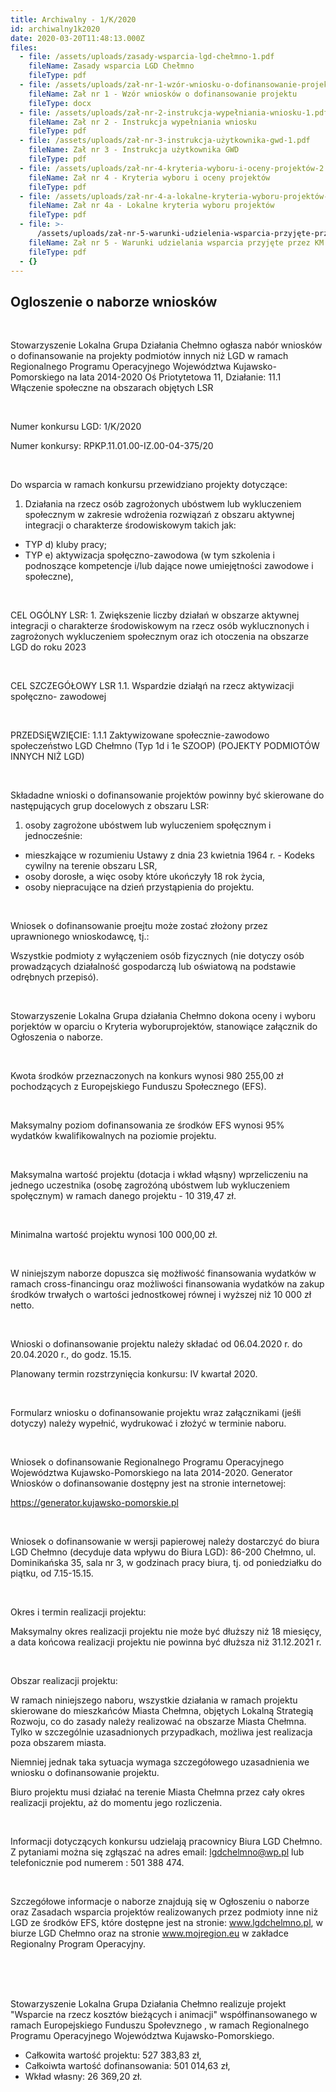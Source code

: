 ```yaml
---
title: Archiwalny - 1/K/2020
id: archiwalny1k2020
date: 2020-03-20T11:48:13.000Z
files:
  - file: /assets/uploads/zasady-wsparcia-lgd-chełmno-1.pdf
    fileName: Zasady wsparcia LGD Chełmno
    fileType: pdf
  - file: /assets/uploads/zał-nr-1-wzór-wniosku-o-dofinansowanie-projektu-1.docx
    fileName: Zał nr 1 - Wzór wniosków o dofinansowanie projektu
    fileType: docx
  - file: /assets/uploads/zał-nr-2-instrukcja-wypełniania-wniosku-1.pdf
    fileName: Zał nr 2 - Instrukcja wypełniania wniosku
    fileType: pdf
  - file: /assets/uploads/zał-nr-3-instrukcja-użytkownika-gwd-1.pdf
    fileName: Zał nr 3 - Instrukcja użytkownika GWD
    fileType: pdf
  - file: /assets/uploads/zał-nr-4-kryteria-wyboru-i-oceny-projektów-2.pdf
    fileName: Zał nr 4 - Kryteria wyboru i oceny projektów
    fileType: pdf
  - file: /assets/uploads/zał-nr-4-a-lokalne-kryteria-wyboru-projektów-2.pdf
    fileName: Zał nr 4a - Lokalne kryteria wyboru projektów
    fileType: pdf
  - file: >-
      /assets/uploads/zał-nr-5-warunki-udzielenia-wsparcia-przyjęte-przez-km-1.pdf
    fileName: Zał nr 5 - Warunki udzielania wsparcia przyjęte przez KM
    fileType: pdf
  - {}
---
```

## Ogloszenie o naborze wniosków

<br>

Stowarzyszenie Lokalna Grupa Działania Chełmno ogłasza nabór wniosków o dofinansowanie na projekty podmiotów innych niż LGD w ramach Regionalnego Programu Operacyjnego Województwa Kujawsko-Pomorskiego na lata 2014-2020 Oś Priotytetowa 11, Działanie: 11.1 Włączenie społeczne na obszarach objętych LSR

<br>

Numer konkursu LGD: 1/K/2020

Numer konkursy: RPKP.11.01.00-IZ.00-04-375/20

<br>

Do wsparcia w ramach konkursu przewidziano projekty dotyczące:

1. Działania na rzecz osób zagrożonych ubóstwem lub wykluczeniem społecznym w zakresie wdrożenia rozwiązań z obszaru aktywnej integracji o charakterze środowiskowym takich jak:

* TYP d) kluby pracy;
* TYP e) aktywizacja społęczno-zawodowa (w tym szkolenia i podnoszące kompetencje i/lub dające nowe umiejętności zawodowe i społeczne),

<br>

CEL OGÓLNY LSR: 1. Zwiększenie liczby działań w obszarze aktywnej integracji o charakterze środowiskowym na rzecz osób wyklucznonych i zagrożonych wykluczeniem społecznym oraz ich otoczenia na obszarze LGD do roku 2023

<br>

CEL SZCZEGÓŁOWY LSR 1.1. Wspardzie działąń na rzecz aktywizacji społęczno- zawodowej

<br>

PRZEDSiĘWZIĘCIE: 1.1.1 Zaktywizowane społecznie-zawodowo społeczeństwo LGD Chełmno (Typ 1d i 1e SZOOP) (POJEKTY PODMIOTÓW INNYCH NIŻ LGD)

<br>

Składadne wnioski o dofinansowanie projektów powinny być skierowane do następujących grup docelowych z obszaru LSR:

1. osoby zagrożone ubóstwem lub wyluczeniem społęcznym i jednocześnie:

* mieszkające w rozumieniu Ustawy z dnia 23 kwietnia 1964 r. - Kodeks cywilny na terenie obszaru LSR,
* osoby dorosłe, a więc osoby które ukończyły 18 rok życia,
* osoby niepracujące na dzień przystąpienia do projektu.

<br>

Wniosek o dofinansowanie proejtu może zostać złożony przez uprawnionego wnioskodawcę, tj.:

Wszystkie podmioty z wyłączeniem osób fizycznych (nie dotyczy osób prowadzących działalność gospodarczą lub oświatową na podstawie odrębnych przepisó).

<br>

Stowarzyszenie Lokalna Grupa działania Chełmno dokona oceny i wyboru porjektów w oparciu o Kryteria wyboruprojektów, stanowiące załącznik do Ogłoszenia o naborze.

<br>

Kwota środków przeznaczonych na konkurs wynosi 980 255,00 zł pochodzących z Europejskiego Funduszu Społecznego (EFS). 

<br>

Maksymalny poziom dofinansowania ze środków EFS wynosi 95% wydatków kwalifikowalnych na poziomie projektu. 

<br>

Maksymalna wartość projektu (dotacja i wkład włąsny) wprzeliczeniu na jednego uczestnika (osobę zagrożóną ubóstwem lub wykluczeniem społęcznym) w ramach danego projektu - 10 319,47 zł.

<br>

Minimalna wartość projektu wynosi 100 000,00 zł. 

<br>

W niniejszym naborze dopuszca się możłiwość finansowania wydatków w ramach cross-financingu oraz możliwości finansowania wydatków na zakup środków trwałych o wartości jednostkowej równej i wyższej niż 10 000 zł netto.

<br>

Wnioski o dofinansowanie projektu należy składać od 06.04.2020 r. do 20.04.2020 r., do godz. 15.15.

Planowany termin rozstrzynięcia konkursu: IV kwartał 2020.

<br>

Formularz wniosku o dofinansowanie projektu wraz załącznikami (jeśłi dotyczy) należy wypełnić, wydrukować i złożyć w terminie naboru.

<br>

Wniosek o dofinansowanie Regionalnego Programu Operacyjnego Województwa Kujawsko-Pomorskiego na lata 2014-2020. Generator Wniosków o dofinansowanie dostępny jest na stronie internetowej:

<https://generator.kujawsko-pomorskie.pl>

<br>

Wniosek o dofinansowanie w wersji papierowej należy dostarczyć do biura LGD Chełmno (decyduje data wpływu do Biura LGD): 86-200 Chełmno, ul. Dominikańska 35, sala nr 3, w godzinach pracy biura, tj. od poniedziałku do piątku, od 7.15-15.15.

<br>

Okres i termin realizacji projektu:

Maksymalny okres realizacji projektu nie może być dłuższy niż 18 miesięcy, a data końcowa realizacji projektu nie powinna być dłuższa niż 31.12.2021 r.

<br>

Obszar realizacji projektu:

W ramach niniejszego naboru, wszystkie działania w ramach projektu skierowane do mieszkańców Miasta Chełmna, objętych Lokalną Strategią Rozwoju, co do zasady należy realizować na obszarze Miasta Chełmna. Tylko w szczególnie uzasadnionych przypadkach, możliwa jest realizacja poza obszarem miasta. 

Niemniej jednak taka sytuacja wymaga szczegółowego uzasadnienia we wniosku o dofinansowanie projektu.

Biuro projektu musi działać na terenie Miasta Chełmna przez cały okres realizacji projektu, aż do momentu jego rozliczenia.

<br>

Informacji dotyczących konkursu udzielają pracownicy Biura LGD Chełmno. Z pytaniami można się zgłąszać na adres email: lgdchelmno@wp.pl lub telefonicznie pod numerem : 501 388 474.

<br>

Szczegółowe informacje o naborze znajdują się w Ogłoszeniu o naborze oraz Zasadach wsparcia projektów realizowanych przez podmioty inne niż LGD ze środków EFS, które dostępne jest na stronie: www.lgdchelmno.pl, w biurze LGD Chełmno oraz na stronie www.mojregion.eu w zakładce Regionalny Program Operacyjny.

<br>

<br>

<br>

Stowarzyszenie Lokalna Grupa Działania Chełmno realizuje projekt "Wsparcie na rzecz kosztów bieżących i animacji" współfinansowanego w ramach Europejskiego Funduszu Społevznego , w ramach Regionalnego Programu Operacyjnego Województwa Kujawsko-Pomorskiego.

* Całkowita wartość projektu: 527 383,83 zł,
* Całkoiwta wartość dofinansowania: 501 014,63 zł,
* Wkład własny: 26 369,20 zł.

<br>

<br>

<br>
